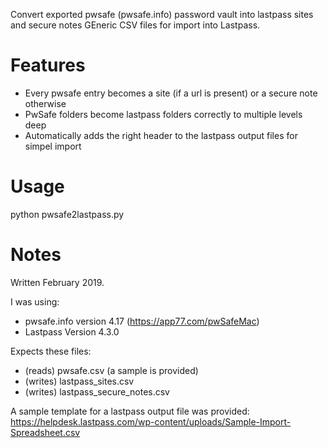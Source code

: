 Convert exported pwsafe (pwsafe.info) password vault into
lastpass sites and secure notes GEneric CSV files for import into Lastpass.

# Features
* Every pwsafe entry becomes a site (if a url is present) or a secure note otherwise
* PwSafe folders become lastpass folders correctly to multiple levels deep
* Automatically adds the right header to the lastpass output files for simpel import

# Usage

python pwsafe2lastpass.py

# Notes

Written February 2019.

I was using:
* pwsafe.info version 4.17 (https://app77.com/pwSafeMac)
* Lastpass Version 4.3.0 

Expects these files:
* (reads) pwsafe.csv  (a sample is provided)
* (writes) lastpass_sites.csv
* (writes) lastpass_secure_notes.csv

A sample template for a lastpass output file was provided:
https://helpdesk.lastpass.com/wp-content/uploads/Sample-Import-Spreadsheet.csv


